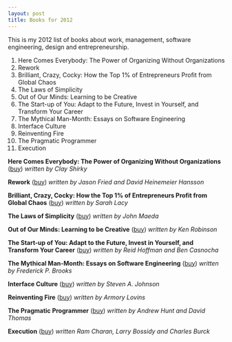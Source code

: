 ```yaml
---
layout: post
title: Books for 2012 
---
```


This is my 2012 list of books about work, management, software engineering, design and entrepreneurship.

1. Here Comes Everybody: The Power of Organizing Without Organizations
2. Rework
3. Brilliant, Crazy, Cocky: How the Top 1% of Entrepreneurs Profit from Global Chaos
4. The Laws of Simplicity
5. Out of Our Minds: Learning to be Creative
6. The Start-up of You: Adapt to the Future, Invest in Yourself, and Transform Your Career
7. The Mythical Man-Month: Essays on Software Engineering
8. Interface Culture 
9. Reinventing Fire
10. The Pragmatic Programmer
11. Execution


**Here Comes Everybody: The Power of Organizing Without Organizations** ([buy](http://www.amazon.com/Here-Comes-Everybody-Organizations-ebook/dp/B005R8P5H8/ref=tmm_kin_title_1?ie=UTF8&m=AGFP5ZROMRZFO&qid=1326989988&sr=8-1)) _written by Clay Shirky_

**Rework** ([buy](http://www.amazon.com/Rework-ebook/dp/B002MUAJ2A/ref=sr_1_1?s=digital-text&ie=UTF8&qid=1326990416&sr=1-1)) _written by Jason Fried and David Heinemeier Hansson_

**Brilliant, Crazy, Cocky: How the Top 1% of Entrepreneurs Profit from Global Chaos** ([buy](
http://www.amazon.com/Brilliant-Crazy-Cocky-Entrepreneurs-ebook/dp/B004IPPIKK/ref=sr_1_1?s=digital-text&ie=UTF8&qid=1326990479&sr=1-1)) _written by Sarah Lacy_

**The Laws of Simplicity** ([buy](http://www.amazon.com/Laws-Simplicity-Technology-Business-ebook/dp/B002V1I698/ref=sr_1_1?s=digital-text&ie=UTF8&qid=1326990508&sr=1-1)) _written by John Maeda_

**Out of Our Minds: Learning to be Creative** ([buy](http://www.amazon.com/Out-Our-Minds-Learning-ebook/dp/B005CKKETU/ref=sr_1_1?s=digital-text&ie=UTF8&qid=1326990567&sr=1-1)) _written by Ken Robinson_

**The Start-up of You: Adapt to the Future, Invest in Yourself, and Transform Your Career** ([buy](http://www.amazon.com/Start-up-You-Future-Yourself-Transform/dp/0307888908/ref=sr_1_1?ie=UTF8&qid=1327507243&sr=8-1)) _written by Reid Hoffman and Ben Casnocha_

**The Mythical Man-Month: Essays on Software Engineering** ([buy](http://www.amazon.com/Mythical-Man-Month-Software-Engineering-Anniversary/dp/0201835959/ref=zg_bs_377567011_5)) _written by Frederick P. Brooks_

**Interface Culture** ([buy](http://www.amazon.com/Interface-Culture-Steven-A-Johnson/dp/0465036805/ref=sr_1_sc_1?ie=UTF8&qid=1332211102&sr=8-1-spell)) _written by Steven A. Johnson_

**Reinventing Fire** ([buy](http://www.amazon.com/Reinventing-Fire-Business-Solutions-Energy/dp/1603583718)) _written by Armory Lovins_

**The Pragmatic Programmer** ([buy](http://www.amazon.com/The-Pragmatic-Programmer-Journeyman-Master/dp/020161622X)) _written by Andrew Hunt and David Thomas_

**Execution** ([buy](http://www.amazon.com/Execution-Discipline-Getting-Things-ebook/dp/B000Q9IR0A/)) _written Ram Charan, Larry Bossidy and Charles Burck_

